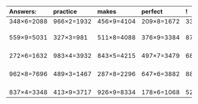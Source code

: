 | Answers: | practice | makes | perfect | ! |
| :--- | :--- | :--- | :--- | :--- |
| 348×6=2088 | 966×2=1932 | 456×9=4104 | 209×8=1672 | 333×6=1998 | 
|   |   |   |   |   | 
|   |   |   |   |   | 
|   |   |   |   |   | 
| 559×9=5031 | 327×3=981 | 511×8=4088 | 376×9=3384 | 871×9=7839 | 
|   |   |   |   |   | 
|   |   |   |   |   | 
|   |   |   |   |   | 
|   |   |   |   |   | 
| 272×6=1632 | 983×4=3932 | 843×5=4215 | 497×7=3479 | 689×6=4134 | 
|   |   |   |   |   | 
|   |   |   |   |   | 
|   |   |   |   |   | 
|   |   |   |   |   | 
| 962×8=7696 | 489×3=1467 | 287×8=2296 | 647×6=3882 | 885×8=7080 | 
|   |   |   |   |   | 
|   |   |   |   |   | 
|   |   |   |   |   | 
|   |   |   |   |   | 
| 837×4=3348 | 413×9=3717 | 926×9=8334 | 178×6=1068 | 528×4=2112 | 
